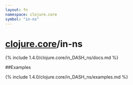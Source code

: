 ```yaml
---
layout: fn
namespace: clojure.core
symbol: "in-ns"
---
```


# [clojure.core](../)/in-ns

{% include 1.4.0/clojure.core/in_DASH_ns/docs.md %}

##Examples

{% include 1.4.0/clojure.core/in_DASH_ns/examples.md %}

